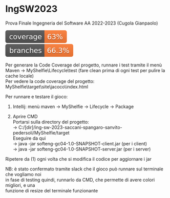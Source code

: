 # IngSW2023
Prova Finale Ingegneria del Software AA 2022-2023 (Cugola Gianpaolo)

![Coverage](.github/badges/jacoco.svg)  
![Branches](.github/badges/branches.svg)  
  
  
  
Per generare la Code Coverage del progetto, runnare i test tramite il menù Maven -> MyShelfie\Lifecycle\test (fare clean prima di ogni test per pulire la cache locale)  
Per vedere la code coverage del progetto: MyShelfie\target\site\jacoco\index.html  
  
  
Per runnare e testare il gioco:  
1. Intellij: menù maven -> MyShelfie -> Lifecycle -> Package  
  
2. Aprire CMD    
   Portarsi sulla directory del progetto:   
   -> C:/[dir]/ing-sw-2023-saccani-spangaro-sanvito-pedersoli/MyShelfie/target  
   Eseguire da qui  
   -> java -jar softeng-gc04-1.0-SNAPSHOT-client.jar (per i client)  
   -> java -jar softeng-gc04-1.0-SNAPSHOT-server.jar (per i server)  
   
Ripetere da (1) ogni volta che si modifica il codice per aggiornare i jar  

NB: è stato confermato tramite slack che il gioco può runnare sul terminale che vogliamo noi  
    in fase di testing quindi, runnarlo da CMD, che permette di avere colori migliori, e una   
    funzione di resize del terminale funzionante
      
      


